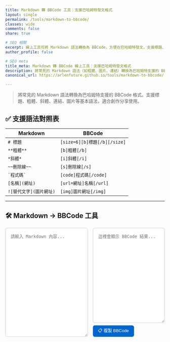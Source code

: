 ```yaml
---
title: Markdown 轉 BBCode 工具｜支援巴哈姆特發文格式
layout: single
permalink: /tools/markdown-to-bbcode/
classes: wide
comments: false
share: true

# SEO 相關
excerpt: 線上工具可將 Markdown 語法轉換為 BBCode，方便在巴哈姆特發文，支援標題、粗體、斜體、連結、圖片等語法。
author_profile: false

# SEO meta
title_meta: Markdown 轉 BBCode 線上工具｜支援巴哈姆特發文格式
description: 將常見的 Markdown 語法（如粗體、圖片、連結）轉換為巴哈姆特支援的 BBCode，適合創作者發表作品、遊戲介紹、心得文使用。
canonical_url: https://arlenfuture.github.io/tools/markdown-to-bbcode/

---
```


> 將常見的 Markdown 語法轉換為巴哈姆特支援的 BBCode 格式。支援標題、粗體、斜體、連結、圖片等基本語法，適合創作分享使用。

## ✅ 支援語法對照表

| Markdown              | BBCode                         |
|-----------------------|--------------------------------|
| `# 標題`              | `[size=6][b]標題[/b][/size]`   |
| `**粗體**`            | `[b]粗體[/b]`                  |
| `*斜體*`              | `[i]斜體[/i]`                  |
| `~~刪除線~~`          | `[s]刪除線[/s]`                |
| `` `程式碼` ``        | `[code]程式碼[/code]`          |
| `[名稱](網址)`        | `[url=網址]名稱[/url]`         |
| `![替代文字](圖片網址)`| `[img]圖片網址[/img]`           |

---

## 🛠 Markdown → BBCode 工具

<style>
.markdown-bbcode-container {
  display: flex;
  flex-direction: row;
  gap: 1rem;
  margin-top: 1rem;
  flex-wrap: wrap;
}
.markdown-bbcode-container textarea {
  flex: 1;
  min-height: 300px;
  padding: 1rem;
  font-family: monospace;
  border: 1px solid #ccc;
  border-radius: 6px;
  resize: vertical;
  width: 100%;
  box-sizing: border-box;
}
@media screen and (max-width: 768px) {
  .markdown-bbcode-container {
    flex-direction: column;
  }
}
.copy-button {
  margin-top: 0.5rem;
  padding: 0.4rem 1rem;
  background: #0066cc;
  color: white;
  border: none;
  border-radius: 6px;
  cursor: pointer;
}
.copy-button:hover {
  background: #004999;
}
</style>

<div class="markdown-bbcode-container">
  <textarea id="markdown" placeholder="請輸入 Markdown 內容..."></textarea>
  <div class="output" style="flex: 1;">
    <textarea id="bbcode" readonly placeholder="這裡會顯示 BBCode 結果..."></textarea>
    <button class="copy-button" onclick="copyBBCode()">📋 複製 BBCode</button>
  </div>
</div>

<script>
const mdInput = document.getElementById("markdown");
const bbOutput = document.getElementById("bbcode");

mdInput.addEventListener("input", () => {
  bbOutput.value = convertMarkdownToBBCode(mdInput.value);
});

function convertMarkdownToBBCode(md) {
  let bb = md;

  bb = bb.replace(/^### (.*$)/gim, '[size=4][b]$1[/b][/size]');
  bb = bb.replace(/^## (.*$)/gim, '[size=5][b]$1[/b][/size]');
  bb = bb.replace(/^# (.*$)/gim, '[size=6][b]$1[/b][/size]');

  bb = bb.replace(/\*\*(.*?)\*\*/gim, '[b]$1[/b]');
  bb = bb.replace(/\*(.*?)\*/gim, '[i]$1[/i]');
  bb = bb.replace(/~~(.*?)~~/gim, '[s]$1[/s]');
  bb = bb.replace(/`(.*?)`/gim, '[code]$1[/code]');

  bb = bb.replace(/!\[(.*?)\]\((.*?)\)/gim, '[img]$2[/img]');
  bb = bb.replace(/\[(.*?)\]\((.*?)\)/gim, '[url=$2]$1[/url]');

  bb = bb.replace(/\n{2,}/g, '\n\n');
  return bb.trim();
}

function copyBBCode() {
  bbOutput.select();
  document.execCommand("copy");
  alert("已複製 BBCode！");
}
</script>
